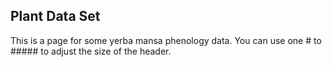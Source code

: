 ## Plant Data Set
This is a page for some yerba mansa phenology data.
You can use one # to ##### to adjust the size of the header.
